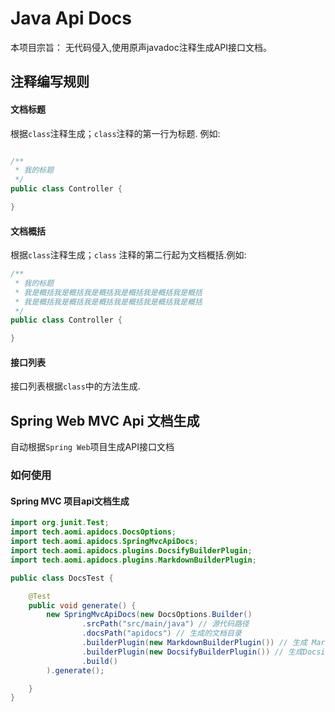 # Java Api Docs

本项目宗旨： 无代码侵入,使用原声javadoc注释生成API接口文档。

## 注释编写规则

#### 文档标题

根据`class`注释生成；`class`注释的第一行为标题. 例如:

```java

/**
 * 我的标题
 */
public class Controller {

}
```

#### 文档概括

根据`class`注释生成；`class` 注释的第二行起为文档概括.例如:

```java
/**
 * 我的标题
 * 我是概括我是概括我是概括我是概括我是概括我是概括
 * 我是概括我是概括我是概括我是概括我是概括我是概括
 */
public class Controller {

}
```

#### 接口列表

接口列表根据`class`中的方法生成.

## Spring Web MVC Api 文档生成

自动根据`Spring Web`项目生成API接口文档

### 如何使用

#### Spring MVC 项目api文档生成

```java
import org.junit.Test;
import tech.aomi.apidocs.DocsOptions;
import tech.aomi.apidocs.SpringMvcApiDocs;
import tech.aomi.apidocs.plugins.DocsifyBuilderPlugin;
import tech.aomi.apidocs.plugins.MarkdownBuilderPlugin;

public class DocsTest {

    @Test
    public void generate() {
        new SpringMvcApiDocs(new DocsOptions.Builder()
                .srcPath("src/main/java") // 源代码路径
                .docsPath("apidocs") // 生成的文档目录
                .builderPlugin(new MarkdownBuilderPlugin()) // 生成 Markdown 文件
                .builderPlugin(new DocsifyBuilderPlugin()) // 生成Docsify 文档网站
                .build()
        ).generate();

    }
}
```
